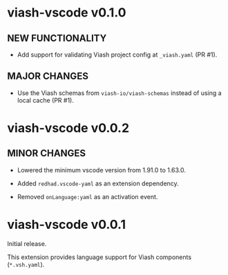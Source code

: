 # viash-vscode v0.1.0

## NEW FUNCTIONALITY

* Add support for validating Viash project config at `_viash.yaml` (PR #1).

## MAJOR CHANGES

* Use the Viash schemas from `viash-io/viash-schemas` instead of using a local cache (PR #1).

# viash-vscode v0.0.2

## MINOR CHANGES

* Lowered the minimum vscode version from 1.91.0 to 1.63.0.

* Added `redhad.vscode-yaml` as an extension dependency.

* Removed `onLanguage:yaml` as an activation event.

# viash-vscode v0.0.1

Initial release.

This extension provides language support for Viash components (`*.vsh.yaml`).